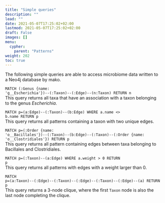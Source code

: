 ```yaml
---
title: "Simple queries"
description: ""
lead: ""
date: 2021-05-07T17:25:02+02:00
lastmod: 2021-05-07T17:25:02+02:00
draft: False
images: []
menu: 
  cypher:
    parent: "Patterns"
weight: 202
toc: true
---
```


The following simple queries are able to access microbiome data written to a Neo4j database by mako. 

<code>MATCH (:Genus {name: 'g__Escherichia'})--(:Taxon)--(:Edge)--(n:Taxon) RETURN n</code><br>
This query returns all taxa that have an association with a taxon belonging to the genus <i>Escherichia</i>. 

<code>MATCH p=(a:Edge)--(:Taxon)--(b:Edge) WHERE a.name <> b.name RETURN p</code><br>
This query returns all patterns containing a taxon with two unique edges. 

<code>MATCH p=(:Order {name: 'o__Bacillales'})--(:Taxon)--(b:Edge)--(:Taxon)--(:Order {name: 'o__Clostridiales'}) RETURN p</code><br>
This query returns all pattern containing edges between taxa belonging to Bacillales and Clostridiales. 

<code>MATCH p=(:Taxon)--(a:Edge) WHERE a.weight > 0 RETURN p</code><br>
This query returns all patterns with edges with a weight larger than 0. 

<code>MATCH p=(a:Taxon)--(:Edge)--(:Taxon)--(:Edge)--(:Taxon)--(:Edge)--(a) RETURN p</code><br>
This query returns a 3-node clique, where the first <code>Taxon</code> node is also the last node completing the clique. 
